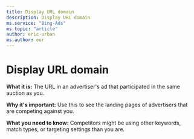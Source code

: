 ```yaml
---
title: Display URL domain
description: Display URL domain
ms.service: "Bing-Ads"
ms.topic: "article"
author: eric-urban
ms.author: eur
---
```


# Display URL domain

**What it is:**      The URL in an advertiser's ad that participated in the same auction as you.

**Why it's important:**      Use this to see the landing pages of advertisers that are competing against you.

**What you need to know:**      Competitors might be using other keywords, match types, or targeting settings than you are.


